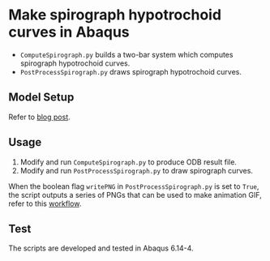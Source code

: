 # Make spirograph hypotrochoid curves in Abaqus
- `ComputeSpirograph.py` builds a two-bar system which computes spirograph hypotrochoid curves.
- `PostProcessSpirograph.py` draws spirograph hypotrochoid curves.

## Model Setup
Refer to [blog post](http://yaor.me/spirographs-in-abaqus/).
## Usage
1. Modify and run `ComputeSpirograph.py` to produce ODB result file.
2. Modify and run `PostProcessSpirograph.py` to draw spirograph curves.

When the boolean flag `writePNG` in `PostProcessSpirograph.py` is set to `True`, the script outputs a series of PNGs that can be used to make animation GIF, refer to this [workflow](http://yaor.me/make-gifs-from-abaqus/).

## Test
The scripts are developed and tested in Abaqus 6.14-4.